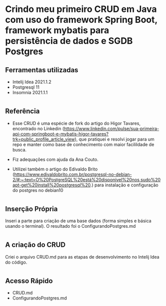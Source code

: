 # Crindo meu primeiro CRUD em Java com uso do framework Spring Boot, framework mybatis para persistência de dados  e SGDB Postgres

## Ferramentas utilizadas

- Intelij Idea 2021.1.2
- Postgresql 11
- Insomnia 2021.1.1

#
## Referência

- Esse CRUD é uma espécie de fork do artigo do Higor Tavares, encontrado no Linkedin (https://www.linkedin.com/pulse/sua-primeira-api-com-springboot-e-mybatis-higor-tavares?trk=public_profile_article_view), que pratiquei e resolvi jogar para um repo e manter como base de conhecimento com maior facilildade de busca. 

- Fiz adequações com ajuda da Ana Couto.

- Utilizei também o artigo do Edivaldo Brito (https://www.edivaldobrito.com.br/postgresql-no-debian-2/#:~:text=O%20PostgreSQL%20está%20disponível%20nos,sudo%20apt-get%20install%20postgresql%20.) para instalação e configuração do postgres no debian10

#
## Inserção Própria

Inseri a parte para criação de uma base dados (forma simples e básica usando o terminal). O resultado foi o ConfigurandoPostgres.md

#
## A criação do CRUD
Criei o arquivo CRUD.md para as etapas de desenvolvimento no Intelij Idea do código.

#
## Acesso Rápido
- CRUD.md
- ConfigurandoPostgres.md